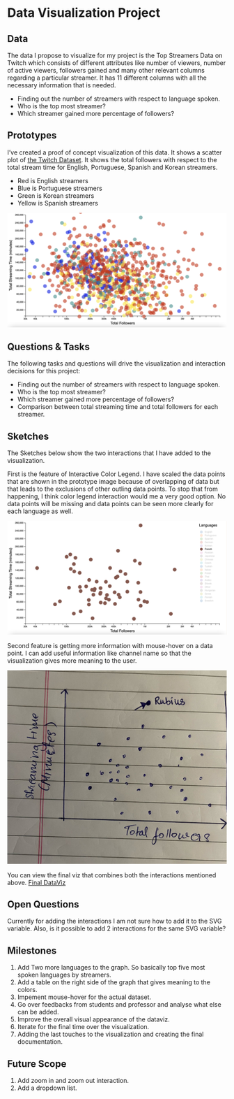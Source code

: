 # Data Visualization Project

## Data

The data I propose to visualize for my project is the Top Streamers Data on Twitch which consists of different attributes like number of viewers, number of active viewers, followers gained and many other relevant columns regarding a particular streamer. It has 11 different columns with all the necessary information that is needed.

- Finding out the number of streamers with respect to language spoken.
- Who is the top most streamer?
- Which streamer gained more percentage of followers?

## Prototypes

I’ve created a proof of concept visualization of this data. It shows a scatter plot of [the Twitch Dataset](https://gist.github.com/IshaChid76/8e2a2a29d869d47ddf17b6dd10acac3c). It shows the total followers with respect to the total stream time for English, Portuguese, Spanish and Korean streamers. 
- Red is English streamers
- Blue is Portuguese streamers
- Green is Korean streamers
- Yellow is Spanish streamers

[![image](https://github.com/IshaChid76/Dataviz-project-proposal/blob/main/Screen%20Shot%202023-02-19%20at%205.44.44%20PM.png)](https://vizhub.com/IshaChid76/f7fe51e418a0492bbf4d4390540b4c47)

## Questions & Tasks

The following tasks and questions will drive the visualization and interaction decisions for this project:

 * Finding out the number of streamers with respect to language spoken.
 * Who is the top most streamer?
 * Which streamer gained more percentage of followers?
 * Comparison between total streaming time and total followers for each streamer.

## Sketches

The Sketches below show the two interactions that I have added to the visualization.

First is the feature of Interactive Color Legend. I have scaled the data points that are shown in the prototype image because of overlapping of data but that leads to the exclusions of other outling data points. To stop that from happening, I think color legend interaction would me a very good option. No data points will be missing and data points can be seen more clearly for each language as well.

[![image](https://github.com/IshaChid76/Dataviz-project-proposal/blob/main/Screen%20Shot%202023-04-06%20at%207.33.29%20PM.png)](https://vizhub.com/IshaChid76/35ec48f8de934797b213739fad8e3d52?edit=files)

Second feature is getting more information with mouse-hover on a data point. I can add useful information like channel name so that the visualization gives more meaning to the user.

![image](https://github.com/IshaChid76/Dataviz-project-proposal/blob/main/WhatsApp%20Image%202023-02-19%20at%206.20.40%20PM.jpeg)

You can view the final viz that combines both the interactions mentioned above. [Final DataViz](https://vizhub.com/IshaChid76/08125ce095754b51a32de17c0be0c97a)

## Open Questions

Currently for adding the interactions I am not sure how to add it to the SVG variable. Also, is it possible to add 2 interactions for the same SVG variable?

## Milestones

1. Add Two more languages to the graph. So basically top five most spoken languages by streamers.
2. Add a table on the right side of the graph that gives meaning to the colors.
3. Impement mouse-hover for the actual dataset.
4. Go over feedbacks from students and professor and analyse what else can be added.
5. Improve the overall visual appearance of the dataviz.
6. Iterate for the final time over the visualization.
7. Adding the last touches to the visualization and creating the final documentation.

## Future Scope

1. Add zoom in and zoom out interaction.
2. Add a dropdown list.
